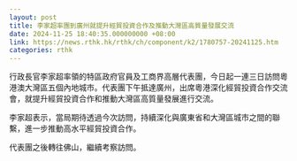 ```yaml
---
layout: post
title: 李家超率團到廣州就提升經貿投資合作及推動大灣區高質量發展交流
date: 2024-11-25 18:40:35.000000000 +08:00
link: https://news.rthk.hk/rthk/ch/component/k2/1780757-20241125.htm
categories: rthk
---
```


行政長官李家超率領的特區政府官員及工商界高層代表團，今日起一連三日訪問粵港澳大灣區五個內地城市。代表團下午抵達廣州，出席粵港深化經貿投資合作交流會，就提升經貿投資合作和推動大灣區高質量發展進行交流。

李家超表示，當局期待透過今次訪問，持續深化與廣東省和大灣區城市之間的聯繫，進一步推動高水平經貿投資合作。

代表團之後轉往佛山，繼續考察訪問。
